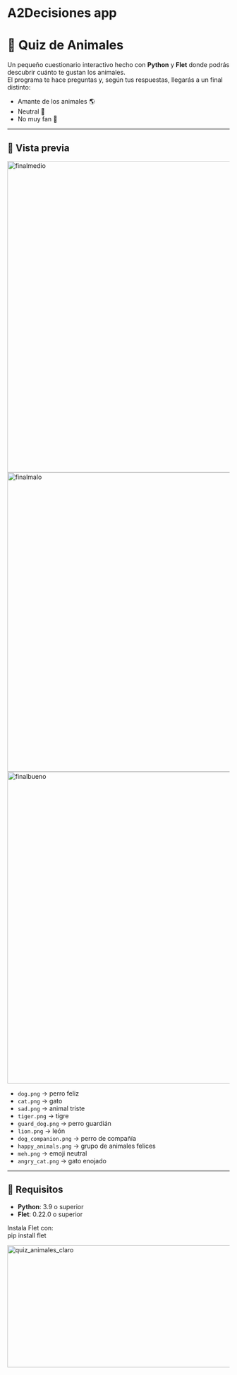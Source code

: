 # A2Decisiones app

# 🐾 Quiz de Animales

Un pequeño cuestionario interactivo hecho con **Python** y **Flet** donde podrás descubrir cuánto te gustan los animales.  
El programa te hace preguntas y, según tus respuestas, llegarás a un final distinto:  
- Amante de los animales 🌎  
- Neutral 🤔  
- No muy fan 🚫  

---

## 📸 Vista previa

<img width="1263" height="706" alt="finalmedio" src="https://github.com/user-attachments/assets/f5b6f7a8-0cf5-41f5-9b32-3d9bb5a71d59" />
<img width="1262" height="679" alt="finalmalo" src="https://github.com/user-attachments/assets/efde8e05-1fdb-4602-aeb0-9d092137d1cf" />
<img width="1262" height="707" alt="finalbueno" src="https://github.com/user-attachments/assets/973767ca-ab6b-4333-a8f0-311edbd85109" />


- `dog.png` → perro feliz  
- `cat.png` → gato  
- `sad.png` → animal triste  
- `tiger.png` → tigre  
- `guard_dog.png` → perro guardián  
- `lion.png` → león  
- `dog_companion.png` → perro de compañía  
- `happy_animals.png` → grupo de animales felices  
- `meh.png` → emoji neutral  
- `angry_cat.png` → gato enojado  

---

## 🔧 Requisitos

- **Python**: 3.9 o superior  
- **Flet**: 0.22.0 o superior  

Instala Flet con:  
pip install flet

<img width="960" height="277" alt="quiz_animales_claro" src="https://github.com/user-attachments/assets/a15f47f5-3f36-4956-a852-8f4c03c6db9b" />
